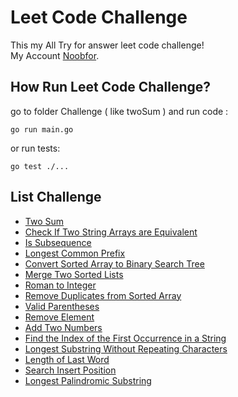 # Leet Code Challenge

This my All Try for answer leet code challenge!  
My Account [Noobfor](https://leetcode.com/Noobfor/).  

## How Run Leet Code Challenge?

go to folder Challenge ( like twoSum ) and run code :

```golang
go run main.go
```

or run tests:

```golang
go test ./...
```

## List Challenge

- [Two Sum](./twoSum/README.md)
- [Check If Two String Arrays are Equivalent](./Check_If_Two_String_Arrays_are_Equivalent/README.md)
- [Is Subsequence](./Is_Subsequence/README.md)
- [Longest Common Prefix](./LongestCommonPrefix/README.md)
- [Convert Sorted Array to Binary Search Tree](./Convert_Sorted_Array_to_Binary_Search_Tree/README.md)
- [Merge Two Sorted Lists](./Merge_Two_Sorted_Lists/README.md)
- [Roman to Integer](./Roman_to_Integer/README.md)
- [Remove Duplicates from Sorted Array](./Remove_Duplicates_from_Sorted_Array/README.md)
- [Valid Parentheses](./Valid_Parentheses/README.md)
- [Remove Element](./Remove_Element/README.md)
- [Add Two Numbers](./Add_Two_Numbers/README.md)
- [Find the Index of the First Occurrence in a String](./Find_the_Index_of_the_First_Occurrence_in_a_String/README.md)
- [Longest Substring Without Repeating Characters](./Longest_Substring_Without_Repeating_Characters/README.md)
- [Length of Last Word](./Length_of_Last_Word/README.md)
- [Search Insert Position](./Search_Insert_Position/README.md)
- [Longest Palindromic Substring](./Longest_Palindromic_Substring/README.md)

